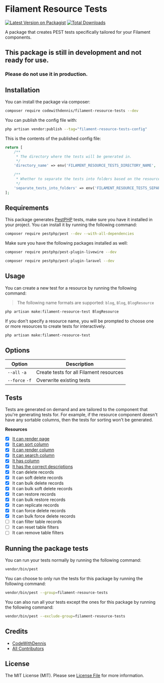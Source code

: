 # Filament Resource Tests

[![Latest Version on Packagist](https://img.shields.io/packagist/v/codewithdennis/filament-resource-tests.svg?style=flat-square)](https://packagist.org/packages/codewithdennis/filament-resource-tests)
[![Total Downloads](https://img.shields.io/packagist/dt/codewithdennis/filament-resource-tests.svg?style=flat-square)](https://packagist.org/packages/codewithdennis/filament-resource-tests)

A package that creates PEST tests specifically tailored for your Filament components.

## This package is still in development and not ready for use.
### Please do not use it in production.

## Installation
You can install the package via composer:

```bash
composer require codewithdennis/filament-resource-tests --dev
```

You can publish the config file with:

```bash
php artisan vendor:publish --tag="filament-resource-tests-config"
```

This is the contents of the published config file:

```php
return [
    /**
     * The directory where the tests will be generated in.
     */
    'directory_name' => env('FILAMENT_RESOURCE_TESTS_DIRECTORY_NAME', 'tests/Feature'),

    /**
     * Whether to separate the tests into folders based on the resource name.
     */
    'separate_tests_into_folders' => env('FILAMENT_RESOURCE_TESTS_SEPARATE_TESTS_INTO_FOLDERS', false),
];
```

## Requirements

This package generates [PestPHP](https://pestphp.com/docs/installation) tests, make sure you have it installed in your project. You can install it by running the following command:

```bash
composer require pestphp/pest --dev --with-all-dependencies
```

Make sure you have the following packages installed as well:

```bash
composer require pestphp/pest-plugin-livewire --dev
```
```bash
composer require pestphp/pest-plugin-laravel --dev
```

## Usage

You can create a new test for a resource by running the following command:
> The following name formats are supported: `blog`, `Blog`, `BlogResource`

```bash
php artisan make:filament-resource-test BlogResource
```

If you don't specify a resource name, you will be prompted to choose one or more resources to create tests for interactively.

```bash
php artisan make:filament-resource-test
````
## Options

| Option       | Description |
|--------------|-------------|
| `--all` `-a` | Create tests for all Filament resources |
| `--force` `-f` | Overwrite existing tests |

## Tests
Tests are generated on demand and are tailored to the component that you're generating tests for. For example, if the resource component doesn't have any sortable columns, then the tests for sorting 
won't be generated.

**Resources**
  - [x] [It can render page](https://filamentphp.com/docs/3.x/tables/testing#render)
  - [x] [It can sort column](https://filamentphp.com/docs/3.x/tables/testing#sorting)
  - [x] [It can render column](https://filamentphp.com/docs/3.x/tables/testing#columns)
  - [x] [It can search column](https://filamentphp.com/docs/3.x/tables/testing#searching)
  - [x] [It has column](https://filamentphp.com/docs/3.x/tables/testing#existence)
  - [x] [It has the correct descriptions](https://filamentphp.com/docs/3.x/tables/testing#descriptions)
  - [x] It can delete records
  - [x] It can soft delete records
  - [x] It can bulk delete records
  - [x] It can bulk soft delete records
  - [x] It can restore records
  - [x] It can bulk restore records
  - [x] It can replicate records
  - [x] It can force delete records
  - [x] It can bulk force delete records
  - [ ] It can filter table records
  - [ ] It can reset table filters
  - [ ] It can remove table filters

## Running the package tests

You can run your tests normally by running the following command:

```bash
vendor/bin/pest
```

You can choose to only run the tests for this package by running the following command:

```bash
vendor/bin/pest --group=filament-resource-tests
```

You can also run all your tests except the ones for this package by running the following command:

```bash
vendor/bin/pest --exclude-group=filament-resource-tests
```

## Credits

- [CodeWithDennis](https://github.com/CodeWithDennis)
- [All Contributors](../../contributors)

## License

The MIT License (MIT). Please see [License File](LICENSE.md) for more information.
